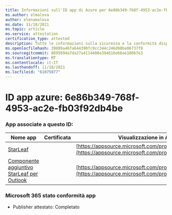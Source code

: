 ```yaml
---
title: Informazioni sull'ID app di Azure per 6e86b349-768f-4953-ac2e-fb03f92db4be
ms.author: elmalova
author: elenamalova
ms.date: 11/18/2021
ms.topic: article
ms.service: attestation
certification_type: attested
description: Tutte le informazioni sulla sicurezza e la conformità disponibili per 6e86b349-768f-4953-ac2e-fb03f92db4be.
ms.openlocfilehash: 39089a46fa644390fc9cc344c246d98be06737f8
ms.sourcegitcommit: 8695694a7da27a4114480a394616e66ae180b7e3
ms.translationtype: MT
ms.contentlocale: it-IT
ms.lasthandoff: 11/18/2021
ms.locfileid: "61075077"
---
```

# <a name="azure-app-id-6e86b349-768f-4953-ac2e-fb03f92db4be"></a>ID app azure: 6e86b349-768f-4953-ac2e-fb03f92db4be


### <a name="apps-associated-with-this-id"></a>App associate a questo ID:
| **Nome app** | **Certificata** | **Visualizzazione in AppSource** |
|--------------|---------------|-----------------------|
| [StarLeaf](https://docs.microsoft.com/microsoft-365-app-certification/forward/WA200000185) |  | [https://appsource.microsoft.com/product/office/WA200000185](https://appsource.microsoft.com/product/office/WA200000185) |
| [Componente aggiuntivo StarLeaf per Outlook](https://docs.microsoft.com/microsoft-365-app-certification/forward/WA104381343) |  | [https://appsource.microsoft.com/product/office/WA104381343](https://appsource.microsoft.com/product/office/WA104381343) |

### <a name="microsoft-365-app-compliance-status"></a>Microsoft 365 stato conformità app
- Publisher attestato: Completato
